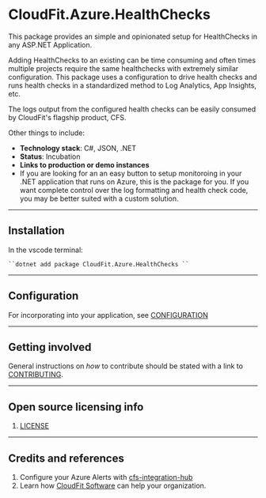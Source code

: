 # CloudFit.Azure.HealthChecks

This package provides an simple and opinionated setup for HealthChecks in any ASP.NET Application.

Adding HealthChecks to an existing can be time consuming and often times multiple projects require the same healthchecks with extremely similar configuration.  This package uses a configuration to drive health checks and runs health checks in a standardized method to Log Analytics, App Insights, etc.

The logs output from the configured health checks can be easily consumed by CloudFit's flagship product, CFS.

Other things to include:

  - **Technology stack**: C#, JSON, .NET
  - **Status**: Incubation
  - **Links to production or demo instances**
  - If you are looking for an an easy button to setup monitoroing in your .NET application that runs on Azure, this is the package for you.  If you want complete control over the log formatting and health check code, you may be better suited with a custom solution.

---

## Installation

In the vscode terminal:

    ``dotnet add package CloudFit.Azure.HealthChecks ``

---

## Configuration

For incorporating into your application, see [CONFIGURATION](/docs/configuration.md)

---

## Getting involved

General instructions on _how_ to contribute should be stated with a link to [CONTRIBUTING](CONTRIBUTING.md).

----

## Open source licensing info
1. [LICENSE](LICENSE)


----

## Credits and references

1. Configure your Azure Alerts with [cfs-integration-hub](https://github.com/CloudFitSoftware/cfs-integration-hub)
2. Learn how [CloudFit Software](https://www.cloudfitsoftware.com/) can help your organization.
